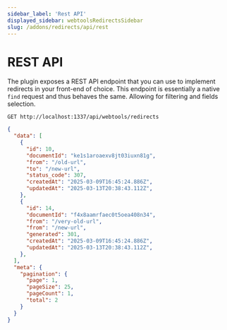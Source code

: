 ```yaml
---
sidebar_label: 'Rest API'
displayed_sidebar: webtoolsRedirectsSidebar
slug: /addons/redirects/api/rest
---
```


# REST API

The plugin exposes a REST API endpoint that you can use to implement redirects in your front-end of choice. This endpoint is essentially a native `find` request and thus behaves the same. Allowing for filtering and fields selection.

<ApiCall>

<Request>

`GET http://localhost:1337/api/webtools/redirects`

</Request>

<Response>

```json
{
  "data": [
    {
      "id": 10,
      "documentId": "ke1s1aroaexv8jt03iuxn81g",
      "from": "/old-url",
      "to": "/new-url",
      "status_code": 307,
      "createdAt": "2025-03-09T16:45:24.886Z",
      "updatedAt": "2025-03-13T20:38:43.112Z",
    },
    {
      "id": 14,
      "documentId": "f4x8aamrfaec0t5oea408n34",
      "from": "/very-old-url",
      "from": "/new-url",
      "generated": 301,
      "createdAt": "2025-03-09T16:45:24.886Z",
      "updatedAt": "2025-03-13T20:38:43.112Z",
    },
  ],
  "meta": {
    "pagination": {
      "page": 1,
      "pageSize": 25,
      "pageCount": 1,
      "total": 2
    }
  }
}

```

</Response>

</ApiCall>
